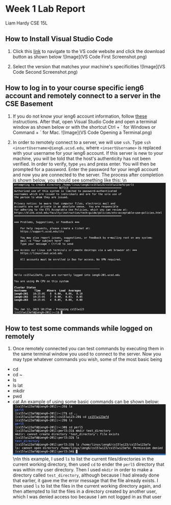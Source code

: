 # Week 1 Lab Report
Liam Hardy
CSE 15L


## How to Install Visual Studio Code

1. Click this [link](https://code.visualstudio.com/) to navigate to the VS code website and click the download button as shown below 
![Image](VS Code First Screenshot.png)

3. Select the version that matches your machine's specificities
![Image](VS Code Second Screenshot.png)

## How to log in to your course specific ieng6 account and remotely connect to a server in the CSE Basement

1. If you do not know your ieng6 account information, follow [these](https://docs.google.com/document/d/1hs7CyQeh-MdUfM9uv99i8tqfneos6Y8bDU0uhn1wqho/edit) instructions. After that, open Visual Studio Code and open a terminal window as shown below or with the shortcut Ctrl + \` for Windows or Command + \` for Mac.
![Image](VS Code Opening a Terminal.png)

2. In order to remotely connect to a server, we will use `ssh`. Type `ssh <insertUsername>@ieng6.ucsd.edu`, where `<insertUsername>` is replaced with your username for your ieng6 account. If this server is new to your machine, you will be told that the host's authenticity has not been verified. In order to verify, type `yes` and press enter. You will then be prompted for a password. Enter the password for your ieng6 account and now you are connected to the server. The process after completion is shown below, you should see something like this: \n
![Image](AfterLogin.png)


## How to test some commands while logged on remotely
1. Once remotely connected you can test commands by executing them in the same terminal window you used to connect to the server. Now you may type whatever commands you wish, some of the most basic being
- cd
- cd ~
- ls
- ls lat
- mkdir
- pwd
- cat
An example of using some basic commands can be shown below:
![Image](TestSomeCommands.png)
\nIn this example, I used `ls` to list the current files/directories in the current working directory, then used `cd` to ender the `perl5` directory that was within my user directory. Then I used `mkdir` in order to make a directory called `test_directory`, although because I had already done that earlier, it gave me the error message that the file already exists.
I then used `ls` to list the files in the current working directory again, and then attempted to list the files in a directory created by another user, which I was denied access too because I am not logged in as that user

